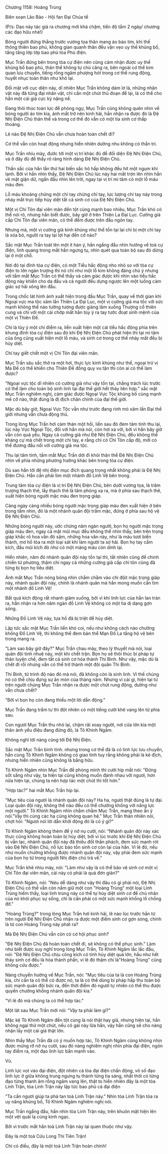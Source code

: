 




Chương 1158: Hoàng Trùng


Biên soạn Lão Bảo - Hội fan Đại Chúa tể

(P/s: Dạo này tác giả ra chương mới khá chậm, tiến độ tầm 2 ngày/ chương các đạo hữu nhé!)

Bóng người đứng thẳng trước vương tọa thân mang áo bào tím, khí thế thông thiên bao phủ, không gian quanh thân đều vặn vẹo uy thế khủng bố, tầng tầng lớp lớp bao phủ tòa Phủ điện.

Mục Trần đứng bên trong tòa cự điện nên cũng cảm nhận được uy thế khủng bố bao phủ, thân thể không tự chủ căng ra, bên ngoài cơ thể kim quan lưu chuyển, tiếng rồng ngâm phượng hót trong cơ thể rung động, huyết nhục toàn thân như khô lại.

Đối mặt với cục diện này, dĩ nhiên Mục Trần không dám lơ là, những nhân vật này đã từng đại nhân vật, chỉ cần một chút thủ đoạn để lại, là có thể cho hắn một cái giá cực kỳ nặng nề.

Đang thôi thúc toàn lực để phòng ngự, Mục Trần cũng không quên nhìn về bóng người áo tím kia, ánh mắt trở nên kinh hãi, hắn nhận ra được đó là Đệ Nhị Điện Chủ thân thể và trong cơ thể đó vẫn có một tia sinh cơ thấp thoáng.

Lẽ nào Đệ Nhị Điện Chủ vẫn chưa hoàn toàn chết đi?

Cơ thể vẫn còn hoạt động nhưng hiển nhiên dường nhu không có thần trí.

Mục Trần nhíu mày, đước tới một vị trí khác đủ để đối diện Đệ Nhị Điện Chủ, và ở đây đủ để thấy rõ ràng hình dáng Đệ Nhị Điện Chủ.

Thần sắc của hắn lần thứ hai biến sắc hô hấp không đều hít một ngụm khí lạnh. Bởi vì hắn nhìn thấy, Đệ Nhị Điện Chủ lúc này hai mắt trợn lên nhìn hắn vẻ mặt giận dữ, ngẩn đầu nhìn lên trời, ngay tại vị trí mi tâm có một lỗ máu màu đen.

Lỗ máu khoảng chừng một chỉ tay chừng chỉ tay, lực lượng chỉ tay này trong nháy mắt trực tiếp hủy diệt tất cả sinh cơ của Đệ Nhị Điện Chủ.

Một vị Chí Tôn đại viên mãn đến tột cùng mạnh bao nhiêu, Mục Trần khó có thể nói rõ, nhưng hắn biết được, bây giờ ở trên Thiên La Đại Lục. Cường giả cấp Chí Tôn đại viên mãn, có thể đếm được trên đầu ngón tay.

Nhưng mà, một vị cường giả kinh khủng như thế tồn tại lại chỉ bị một chỉ tay là xóa bỏ, người ra tay lại lợi hại đến cỡ nào?

Sắc mặt Mục Trần toát lên một ít hàn ý, hắn ngẩng đầu nhìn hướng về toà cự điện, linh quang trong mắt hắn ngưng tụ, nhìn quét qua toàn bộ sau đó dừng lại ở một chỗ.

Nơi đó tại đỉnh tòa cự điện, có một Tiểu hắc động nho nhỏ so với tòa cự điện to lớn ngàn trượng thì nó chỉ như một lỗ kim không đáng chú ý nhưng với tầm mắt Mục Trần có thể thấy và cảm giác được khi nhìn vào tiểu hắc động này khiến cho da đầu và cả người đều dựng ngược lên một luồng cảm giác sợ hãi xông lên đầu.

Trong chốc lát hình ảnh xuất hiện trong đầu Mục Trần, quay về thời gian khi Ngoại vực ma tộc xâm lấn Thiên La Đại Lục, một vị cường giả ma tốc với sức mạnh không thể nào tưởng tượng được giáng lâm xuống Thượng cổ thiên cung và chỉ với một cái chớp mắt hắn tùy ý ra tay tước đoạt sinh mệnh của một vị Thiên Đế.

Chỉ là tùy ý một chỉ điểm ra, liền xuất hiện một cái tiểu hắc động phía trên khung đỉnh tòa cự điện sau đó khi Đệ Nhị Điện Chủ phát hiện thì tại mi tâm của ông cũng xuất hiện một lỗ máu, và sinh cơ trong cơ thể nháy mắt đều bị hủy diệt.

Chỉ tay giết chết một vị Chí Tôn đại viên mãn.

Mục Trần sâu sắc thở ra một hơi, thực lực kinh khủng như thế, ngoại trừ vị Ma Đế có thể khiến cho Thiên Đế đồng quy vu tận thì còn ai có thể làm được?

"Ngoại vực tộc dĩ nhiên có cường giả như vậy tồn tại, chẳng trách lúc trước có thể làm cho toàn bộ sinh linh tại đại thế giới hết thảy liên hợp." sắc mặt Mục Trần nghiêm nghị, cảm giác được Ngoại Vực Tộc khủng bố cùng mạnh mẽ cỡ nào, thật đúng là đị địch chân chính của đại thế giới.

Mặc dù bây giờ, Ngoại Vực Tộc vẫn như trước đang rình mò xâm lấn Đại thế giới nhưng vẫn chưa động thủ.

Trong lòng Mục Trần hơi cảm thán một hồi, liền sau đó đem tâm tình thu lại, lúc này Vực Ngoại Tộc, đối với hắn mà nói, còn hơi xa vời, bởi vì hắn bây giờ vẫn còn quá yếu. Ngay cả cường giả như Đệ Nhị Điện Chủ, đều không thể kháng cự mà chết trong một chỉ tay, e rằng chỉ có Chí Tôn cấp độ, mới có thể đương đầu nổi với cường giả ma tộc.

Thu lại tâm tình, tầm mắt Mục Trần dời đi khỏi thân thể Đệ Nhị Điện Chủ nhìn về phía những phương hướng khác bên trong tòa cự điện.

Dù sao hắn tới đệ nhị điện mục đích quang trọng nhất không phải là Đệ Nhị Điện Chủ. Hắn cần phải tìm một nhánh đồ Linh Vệ bên trong.

Trung tâm tòa cự điện là vị trí Đệ Nhị Điện Chủ, bên dưới vương tọa, là trăm trượng thạch thê, lấy thạch thê là tâm phóng xạ ra, mà ở phía sau thạch thê, xuất hiện bóng người mặc màu đen trọng giáp.

Càng ngày càng nhiều bóng người mặc trọng giáp màu đen xuất hiện ở bên trong tầm nhìn, đó là một nhánh quân đội trầm mặc, đứng ở phía sau hộ vệ Đệ Nhị Điện Chủ.

Những bóng người này, ước chừng năm ngàn người, bọn họ người mặc trọng giáp màu đen, ngay cả mặt mũi mục đều không thể nhìn thấy, bên trên trọng giáp khắc rõ hoa văn đỏ sậm, những hoa văn này, như là máu tươi biến thành, mơ hồ tỏa ra một loại sát khí làm người ta sợ hãi. Bọn họ tay cầm kích, đầu mũi kích đỏ như có một mảng máu còn dính lại.

Hiển nhiên, năm đó nhánh quân đội này tồn tại thì, tất nhiên cũng để chinh chiến tứ phương, thậm chí ngay cả những cường giả cấp chí tôn cũng đã từng bị bọn họ tiêu diệt.

Ánh mắt Mục Trần nóng bỏng nhìn chằm chằm vào chi độit mặc trọng giáp này, nhánh quân đội này, chính là nhánh quân mà hắn mong muốn cần tìm một nhánh đồ Linh Vệ!

Bất quá kích động rất nhanh giảm xuống, bởi vì khi linh lực của hắn lan tràn ra, hắn nhận ra hơn năm ngàn đồ Linh Vệ không có một tia dị dạng gợn sóng.

Những Đồ Linh Vệ này, tựa hồ đã bị triệt để hủy diệt.

Lập tức sắc mặt Mục Trần liền khó coi, nếu như không cách nào chưởng khống Đồ Linh Vệ, thì không thể đem bản thể Mạn Đồ La tầng hộ vệ bên trong mang ra.

"Làm sao bây giờ đây?" Mục Trần chau mày, theo lý thuyết mà nói, loại quân đội tinh nhuệ này, một khi chết trận. Bọn họ sẽ thôi thúc bí pháp tự thân luyện chế, đem tất cả sinh cơ hóa thành Thi Binh. Như vậy, mặc dù là chết đi rồi nhưng vẫn có thể trở thành một đội quân Thi Binh.

Thi Binh, từ trình độ nào đó mà nói, đã không còn là sinh linh. Vì thế chúng nó có thể chịu đựng sự ăn mòn của tháng năm. Nhưng vì cái gì, hiện tại từ trên người chúng Mục Trần nhận ra được một chút rung động, dường như vẫn chưa chết?

"Bởi vì bọn họ còn đang thiếu một lời dẫn động."

Mục Trần đang trầm tư thì đột nhiên có một tiếng cười khẽ vang lên từ phía sau.

Con ngươi Mục Trần thu nhỏ lại, chậm rãi xoay người, nơi cửa lớn kia một thân ảnh yểu điệu đang đứng đó, là Tô Khinh Ngâm.

Không nghĩ tới nàng cũng tới Đệ Nhị Điện.

Sắc mặt Mục Trần bình tĩnh. nhưng trong cơ thể đã là có linh lực lưu chuyển, hắn cùng Tô Khinh Ngâm không có giao tình tuy rằng không phải là kẻ địch, nhưng hiển nhiên cũng không là bằng hữu.

Tô Khinh Ngâm nhìn Mục Trần đề phòng mình thì cười híp mắt nói: "Đừng sốt sắng như vậy, ta hiện tại cũng không muốn đánh nhau với ngươi, hơn nữa hiện tại, chúng ta nên hợp tác một chút thì tốt hơn."

"Hợp tác?" hai mắt Mục Trần híp lại.

"Mục tiêu của ngươi là nhánh quân đội này? Ha ha, ngươi thật đúng là tự đại. Loại quân đội này, không thể nào đều có thể chưởng khống với năng lực một người." Tô Khinh Ngâm nhìn chằm chằm Mục Trần, mang theo ẩn ý nói."Vậy thì cùng các hạ cũng không quan hệ." Mục Trần thản nhiên nói, chợt hỏi: "Ngươi nói lời dẫn khởi động đó là có ý gì?"

Tô Khinh Ngâm không thèm để ý nở nụ cười, nói: “Nhánh quân đội này xác thực cũng không hoàn toàn bị hủy diệt, bởi vì lúc trước khi Đệ Nhị Điện Chủ bị vẫn lạc, nhánh quân đội này đã thiêu đốt thần phách, đem sức mạnh rót vào Đệ Nhị Điện Chủ, nỗ lực bảo tồn sinh cơ còn lại của hắn. Vì lẽ đó, nếu như muốn chưởng khống được nhánh quân đội này, vậy phải đem sức mạnh của bọn họ từ trong người Nhị điện chủ trả về."

Mục Trần khẽ nhíu mày, nói: "Làm như vậy là có thể bảo vệ sinh cơ một vị Chí Tôn đại viên mãn, cái này có phải là quá đơn giản?"

Tô Khinh Ngâm, nói: "Néu dễ dàng như vậy thì đâu có gì phải nói, Đệ Nhị Điện Chủ có thể vẫn còn nắm giữ một con "Hoàng Trùng" một loại Linh Trùng hiếm thấy, loại linh trùng này có thể tự hủy diệt sinh cơ để chủ nhân của nó khôi phục sự sống, chỉ là cần phải có một sức mạnh khổng lồ chống đỡ."

"Hoàng Trùng?" trong lòng Mục Trần hơi kinh hãi, lẽ nào lúc trước hắn từ trên người Đệ Nhị Điện Chủ nhận ra được một điểm sinh cơ gợn sóng, chính là từ con Hoàng Trùng này phát ra?

Mà Đệ Nhị Điện Chủ vẫn còn có cơ hội phục sinh?

"Đệ Nhị Điện Chủ đã hoàn toàn chết đi, sẽ không có thể phục sinh." Làm như biết được suy nghĩ trong lòng Mục Trần, Tô Khinh Ngâm lắc lắc đầu, nói: "Đệ Nhị Điện Chủ chịu công kích có tính hủy diệt quá lớn, hầu như hết thảy sinh cơ đều là hóa thành phấn, vì lẽ đó thậm chí là"Hoàng Trùng" cũng không cứu được."

Nàng chuyển hướng về Mục Trần, nói: "Mục tiêu của ta là con Hoàng Trùng kia, chỉ cần ta có thể có được nó, ta là có thể dùng bí pháp hấp thu toàn bộ sức mạnh quân đội bức ra, đến thời điểm đó ngươi tự nhiên có thể thu được quyền chưởng khống nhánh quân đội kia."

"Vì lẽ đó mà chúng ta có thể hợp tác."

Một lát sau Mục Trần mới nói: "Vậy ta phải làm gì?"

Mặc kệ Tô Khinh Ngâm đến tột cùng là nói thật hay giả, nhưng hiện tại, hắn không ngại thử một chút, nếu cô gái này lừa hắn, vậy hắn cũng sẽ cho nàng nhận lấy một cái giá thật lớn.

Nhìn thấy Mục Trần đã có ý muốn hợp tác, Tô Khinh Ngâm cũng không nhịn được mừng rỡ nở nụ cười, sau đó nàng nghiêm nghị nhìn phía đại điện, ngón tay điểm ra, một đạo linh lực bắn mạnh vào.

Vù.

Linh lực vọt vào đại điện, đột nhiên cả tòa đại điện chấn động, vô số đạo linh lực ở giữa không trung ngưng tụ thành từng tia sáng, nhất thời có từng đạo từng thanh âm rồng ngâm vang lên, thật to hiển nhiên đây là một tòa Linh Trận, tòa Linh Trận này lập tức bao phủ cả đại điện

"Ta cần ngươi giúp ta phá tan toà Linh Trận này." Nhìn tòa Linh Trận tỏa ra uy năng khủng bố, Tô Khinh Ngâm nghiêm nghị nói.

Mục Trần ngẩng đầu, hắn nhìn tòa Linh Trận này, trên khuôn mặt hiện lên một vệt quái lạ cùng kinh ngạc.

Bởi vì trước mắt hắn toà Linh Trận này lại quen thuộc như vậy.

Đây là một toà Cửu Long Thí Tiên Trận!

Chỉ có điều, đây là một toà Linh Trận hoàn chỉnh!




